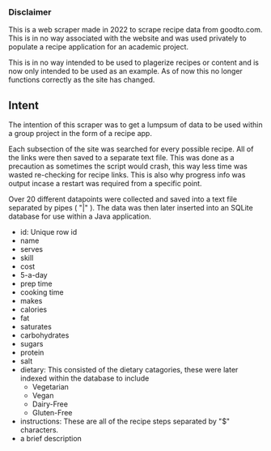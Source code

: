
### Disclaimer 
This is a web scraper made in 2022 to scrape recipe data from goodto.com. This is in no way associated with the website and was used privately to populate a recipe application for an academic project.

This is in no way intended to be used to plagerize recipes or content and is now only intended to be used as an example. As of now this no longer functions correctly as the site has changed.

## Intent

The intention of this scraper was to get a lumpsum of data to be used within a group project in the form of a recipe app.

Each subsection of the site was searched for every possible recipe. All of the links were then saved to a separate text file. This was done as a precaution as sometimes the script would crash, this way less time was wasted re-checking for recipe links. This is also why progress info was output incase a restart was required from a specific point.

Over 20 different datapoints were collected and saved into a text file separated by pipes ( "|" ). The data was then later inserted into an SQLite database for use within a Java application.
- id: Unique row id
- name
- serves
- skill
- cost
- 5-a-day
- prep time
- cooking time
- makes
- calories
- fat
- saturates
- carbohydrates
- sugars
- protein
- salt
- dietary: This consisted of the dietary catagories, these were later indexed within the database to include
  - Vegetarian
  - Vegan
  - Dairy-Free
  - Gluten-Free
- instructions: These are all of the recipe steps separated by "$" characters.
- a brief description
